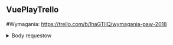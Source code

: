 ## VuePlayTrello

#Wymagania:
https://trello.com/b/IhaGTlIQ/wymagania-paw-2018

<details><summary>Body requestow</summary>
<p>
```
{"CardViewModel":
  {
  	"parentList":1,
	"name": "Card1",
	"row": 1,
	"description":"This is a description"
}
  
}

{"ListViewModel":
  {
  	"parentBoard":1,
	"name": "List1",
	"column": 1
}
  
}


{"Board":
  {
	"Name": "Board1",
	"User": null,
	"listts": null,
	"isPrivate": true
}
  
}

```
</p>
</details>

